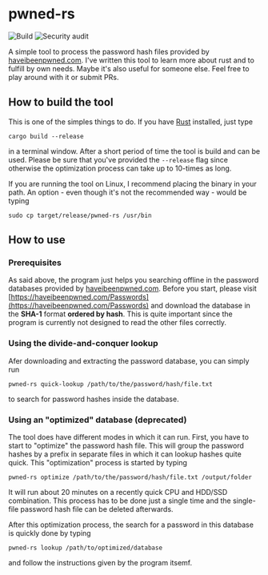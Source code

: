 # pwned-rs
![Build](https://github.com/flying7eleven/pwned-rs/workflows/Build/badge.svg)
![Security audit](https://github.com/flying7eleven/pwned-rs/workflows/Security%20audit/badge.svg)

A simple tool to process the password hash files provided by [haveibeenpwned.com](https://haveibeenpwned.com). I've written
this tool to learn more about rust and to fulfill by own needs. Maybe it's also useful for someone else. Feel free to play
around with it or submit PRs.

## How to build the tool
This is one of the simples things to do. If you have [Rust]() installed, just type

```shell script
cargo build --release
```

in a terminal window. After a short period of time the tool is build and can be used. Please be sure that you've
provided the ```--release``` flag since otherwise the optimization process can take up to 10-times as long.

If you are running the tool on Linux, I recommend placing the binary in your path. An option - even though it's not
the recommended way - would be typing

```shell script
sudo cp target/release/pwned-rs /usr/bin
```

## How to use

### Prerequisites
As said above, the program just helps you searching offline in the password databases provided by
[haveibeenpwned.com](https://haveibeenpwned.com). Before you start, please visit
[https://haveibeenpwned.com/Passwords](https://haveibeenpwned.com/Passwords) and download the database in the **SHA-1**
format **ordered by hash**. This is quite important since the program is currently not designed to read the other
files correctly.

### Using the divide-and-conquer lookup
Afer downloading and extracting the password database, you can simply run

```shell script
pwned-rs quick-lookup /path/to/the/password/hash/file.txt
```

to search for password hashes inside the database.

### Using an "optimized" database (deprecated)
The tool does have different modes in which it can run. First, you have to start to "optimize" the password hash
file. This will group the password hashes by a prefix in separate files in which it can lookup hashes quite quick. This
"optimization" process is started by typing

```shell script
pwned-rs optimize /path/to/the/password/hash/file.txt /output/folder
```

It will run about 20 minutes on a recently quick CPU and HDD/SSD combination. This process has to be done just a single time
and the single-file password hash file can be deleted afterwards.

After this optimization process, the search for a password in this database is quickly done by typing

```shell script
pwned-rs lookup /path/to/optimized/database
```

and follow the instructions given by the program itsemf.
